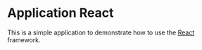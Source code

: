 # Application React

This is a simple application to demonstrate how to use the [React](https://reactjs.org/) framework.
